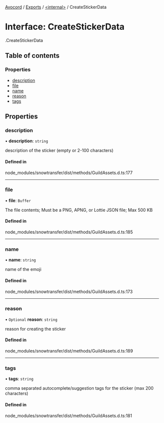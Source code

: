[Avocord](../README.md) / [Exports](../modules.md) / [<internal\>](../modules/internal_.md) / CreateStickerData

# Interface: CreateStickerData

[<internal>](../modules/internal_.md).CreateStickerData

## Table of contents

### Properties

- [description](internal_.CreateStickerData.md#description)
- [file](internal_.CreateStickerData.md#file)
- [name](internal_.CreateStickerData.md#name)
- [reason](internal_.CreateStickerData.md#reason)
- [tags](internal_.CreateStickerData.md#tags)

## Properties

### description

• **description**: `string`

description of the sticker (empty or 2-100 characters)

#### Defined in

node_modules/snowtransfer/dist/methods/GuildAssets.d.ts:177

___

### file

• **file**: `Buffer`

The file contents; Must be a PNG, APNG, or Lottie JSON file; Max 500 KB

#### Defined in

node_modules/snowtransfer/dist/methods/GuildAssets.d.ts:185

___

### name

• **name**: `string`

name of the emoji

#### Defined in

node_modules/snowtransfer/dist/methods/GuildAssets.d.ts:173

___

### reason

• `Optional` **reason**: `string`

reason for creating the sticker

#### Defined in

node_modules/snowtransfer/dist/methods/GuildAssets.d.ts:189

___

### tags

• **tags**: `string`

comma separated autocomplete/suggestion tags for the sticker (max 200 characters)

#### Defined in

node_modules/snowtransfer/dist/methods/GuildAssets.d.ts:181
